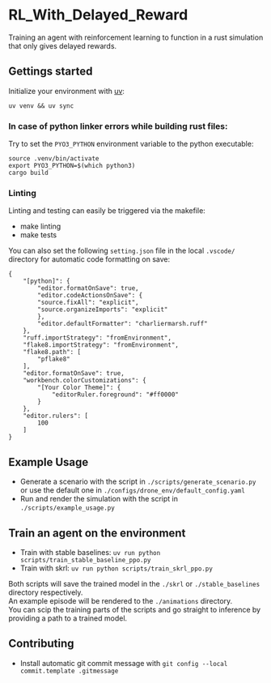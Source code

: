 # RL_With_Delayed_Reward

Training an agent with reinforcement learning to function in a rust simulation that only gives delayed rewards.


## Gettings started

Initialize your environment with [uv](https://docs.astral.sh/uv/):

```
uv venv && uv sync
```


### In case of python linker errors while building rust files:

Try to set the `PYO3_PYTHON` environment variable to the python executable:
```
source .venv/bin/activate
export PYO3_PYTHON=$(which python3)
cargo build
```


### Linting

Linting and testing can easily be triggered via the makefile:
- make linting
- make tests

You can also set the following `setting.json` file in the local `.vscode/` directory for automatic code formatting on save:
```
{
    "[python]": {
        "editor.formatOnSave": true,
        "editor.codeActionsOnSave": {
        "source.fixAll": "explicit",
        "source.organizeImports": "explicit"
        },
        "editor.defaultFormatter": "charliermarsh.ruff"
    },
    "ruff.importStrategy": "fromEnvironment",
    "flake8.importStrategy": "fromEnvironment",
    "flake8.path": [
        "pflake8"
    ],
    "editor.formatOnSave": true,
    "workbench.colorCustomizations": {
        "[Your Color Theme]": {
            "editorRuler.foreground": "#ff0000"
        }
    },
    "editor.rulers": [
        100
    ]
}
```

## Example Usage

- Generate a scenario with the script in `./scripts/generate_scenario.py` or use the default one in `./configs/drone_env/default_config.yaml`
- Run and render the simulation with the script in `./scripts/example_usage.py`

## Train an agent on the environment

- Train with stable baselines: `uv run python scripts/train_stable_baseline_ppo.py`
- Train with skrl: `uv run python scripts/train_skrl_ppo.py`

Both scripts will save the trained model in the `./skrl` or `./stable_baselines` directory respectively.  
An example episode will be rendered to the `./animations` directory.  
You can scip the training parts of the scripts and go straight to inference by providing a path to a trained model.

## Contributing
- Install automatic git commit message with `git config --local commit.template .gitmessage`